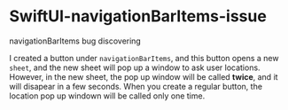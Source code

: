 # SwiftUI-navigationBarItems-issue
navigationBarItems bug discovering

I created a button under `navigationBarItems`, and this button opens a new `sheet`, and the new sheet will pop up a window to ask user locations.
However, in the new sheet, the pop up window will be called **twice**, and it will disapear in a few seconds.
When you create a regular button, the location pop up windown will be called only one time.
